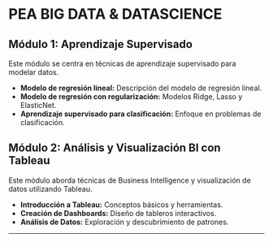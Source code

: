 # PEA BIG DATA & DATASCIENCE

## Módulo 1: Aprendizaje Supervisado

Este módulo se centra en técnicas de aprendizaje supervisado para modelar datos.

- **Modelo de regresión lineal:** Descripción del modelo de regresión lineal.
- **Modelo de regresión con regularización:** Modelos Ridge, Lasso y ElasticNet.
- **Aprendizaje supervisado para clasificación:** Enfoque en problemas de clasificación.

## Módulo 2: Análisis y Visualización BI con Tableau

Este módulo aborda técnicas de Business Intelligence y visualización de datos utilizando Tableau.

- **Introducción a Tableau:** Conceptos básicos y herramientas.
- **Creación de Dashboards:** Diseño de tableros interactivos.
- **Análisis de Datos:** Exploración y descubrimiento de patrones.


---

